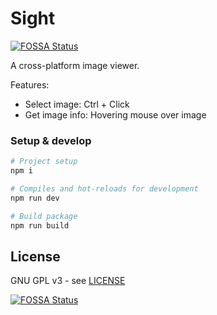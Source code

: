 # Sight
[![FOSSA Status](https://app.fossa.com/api/projects/git%2Bgithub.com%2Fvalsaven%2FSight.svg?type=shield)](https://app.fossa.com/projects/git%2Bgithub.com%2Fvalsaven%2FSight?ref=badge_shield)

A cross-platform image viewer.

Features:

- Select image: Ctrl + Click
- Get image info: Hovering mouse over image

### Setup & develop

```bash
# Project setup
npm i

# Compiles and hot-reloads for development
npm run dev

# Build package
npm run build
```

## License

GNU GPL v3 - see [LICENSE](LICENSE)


[![FOSSA Status](https://app.fossa.com/api/projects/git%2Bgithub.com%2Fvalsaven%2FSight.svg?type=large)](https://app.fossa.com/projects/git%2Bgithub.com%2Fvalsaven%2FSight?ref=badge_large)
